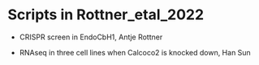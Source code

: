 # Scripts in Rottner_etal_2022

- CRISPR screen in EndoCbH1, Antje Rottner

- RNAseq in three cell lines when Calcoco2 is knocked down, Han Sun
